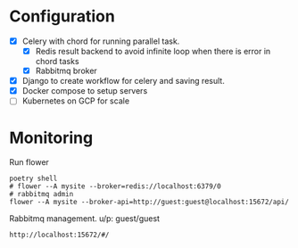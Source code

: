 # Configuration
- [x] Celery with chord for running parallel task.
    - [x] Redis result backend to avoid infinite loop when there is error in chord tasks
    - [x] Rabbitmq broker 
- [x] Django to create workflow for celery and saving result.
- [x] Docker compose to setup servers
- [ ] Kubernetes on GCP for scale

# Monitoring
Run flower
```shell script
poetry shell
# flower --A mysite --broker=redis://localhost:6379/0
# rabbitmq admin
flower --A mysite --broker-api=http://guest:guest@localhost:15672/api/
```

Rabbitmq management. u/p: guest/guest
```
http://localhost:15672/#/
```
